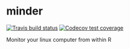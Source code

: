 # minder

[![Travis build status](https://travis-ci.org/jasenfinch/minder.svg?branch=master)](https://travis-ci.org/jasenfinch/minder)
[![Codecov test coverage](https://codecov.io/gh/jasenfinch/minder/branch/master/graph/badge.svg)](https://codecov.io/gh/jasenfinch/minder?branch=master)

Monitor your linux computer from within R
